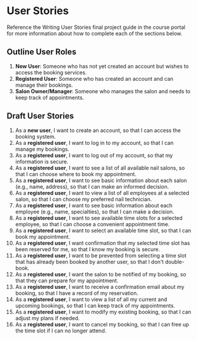 # User Stories

Reference the Writing User Stories final project guide in the course portal for more information about how to complete each of the sections below.

## Outline User Roles

1. **New User**: Someone who has not yet created an account but wishes to access the booking services.
2. **Registered User**: Someone who has created an account and can manage their bookings.
3. **Salon Owner/Manager**: Someone who manages the salon and needs to keep track of appointments.

## Draft User Stories

1. As a **new user**, I want to create an account, so that I can access the booking system.
2. As a **registered user**, I want to log in to my account, so that I can manage my bookings.
3. As a **registered user**, I want to log out of my account, so that my information is secure.
4. As a **registered user**, I want to see a list of all available nail salons, so that I can choose where to book my appointment.
5. As a **registered user**, I want to see basic information about each salon (e.g., name, address), so that I can make an informed decision.
6. As a **registered user**, I want to view a list of all employees at a selected salon, so that I can choose my preferred nail technician.
7. As a **registered user**, I want to see basic information about each employee (e.g., name, specialties), so that I can make a decision.
8. As a **registered user**, I want to see available time slots for a selected employee, so that I can choose a convenient appointment time.
9. As a **registered user**, I want to select an available time slot, so that I can book my appointment.
10. As a **registered user**, I want confirmation that my selected time slot has been reserved for me, so that I know my booking is secure.
11. As a **registered user**, I want to be prevented from selecting a time slot that has already been booked by another user, so that I don't double-book.
12. As a **registered user**, I want the salon to be notified of my booking, so that they can prepare for my appointment.
13. As a **registered user**, I want to receive a confirmation email about my booking, so that I have a record of my reservation.
14. As a **registered user**, I want to view a list of all my current and upcoming bookings, so that I can keep track of my appointments.
15. As a **registered user**, I want to modify my existing booking, so that I can adjust my plans if needed.
16. As a **registered user**, I want to cancel my booking, so that I can free up the time slot if I can no longer attend.
